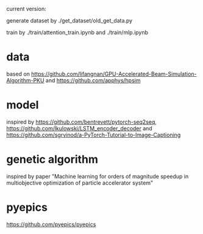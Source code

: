current version:

generate dataset by ./get_dataset/old_get_data.py

train by ./train/attention_train.ipynb and ./train/mlp.ipynb


# data 
based on https://github.com/lifangnan/GPU-Accelerated-Beam-Simulation-Algorithm-PKU and https://github.com/apphys/hpsim

# model 
inspired by https://github.com/bentrevett/pytorch-seq2seq, https://github.com/lkulowski/LSTM_encoder_decoder and https://github.com/sgrvinod/a-PyTorch-Tutorial-to-Image-Captioning

# genetic algorithm
inspired by paper "Machine learning for orders of magnitude speedup in multiobjective optimization of particle accelerator system"

# pyepics
https://github.com/pyepics/pyepics
